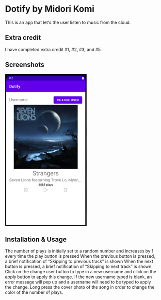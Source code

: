# Dotify by Midori Komi

This is an app that let's the user listen to music from the cloud.

## Extra credit
I have completed extra credit #1, #2, #3, and #5.

## Screenshots
<img src="./screenshot1.png" alt="Screenshot of the app" height="500" />


## Installation & Usage
The number of plays is initially set to a random number and increases by 1 every time the play button is pressed
When the previous button is pressed, a brief notification of “Skipping to previous track” is shown
When the next button is pressed, a brief notification of “Skipping to next track” is shown
Click on the change user button to type in a new username and click on the apply button to apply
this change. If the new username typed is blank, an error message will pop up and a username will need
to be typed to apply the change.
Long press the cover photo of the song in order to change the color of the number of plays.


